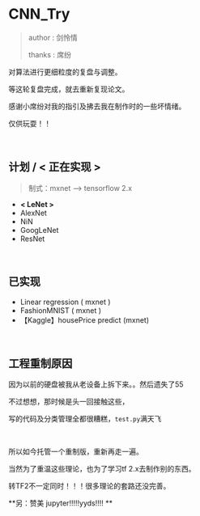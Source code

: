# CNN_Try
> author : 剑怜情
> 
> thanks  : 席纷

对算法进行更细粒度的复盘与调整。

等这轮复盘完成，就去重新复现论文。

感谢小席纷对我的指引及拂去我在制作时的一些坏情绪。

仅供玩耍！！
&nbsp;

&nbsp;

 
## 计划 / **< 正在实现 >**
> 制式：mxnet --> tensorflow 2.x
- **< LeNet >**
- AlexNet
- NiN
- GoogLeNet
- ResNet
 
&nbsp;


## 已实现
- Linear regression ( mxnet )
- FashionMNIST ( mxnet )
- 【Kaggle】housePrice predict (mxnet)

&nbsp;

## 工程重制原因
因为以前的硬盘被我从老设备上拆下来。。然后遗失了55

不过想想，那时候是头一回接触这些，

写的代码及分类管理全都很糟糕，`test.py`满天飞

&nbsp;

所以如今托管一个重制版，重新再走一遍。

当然为了重温这些理论，也为了学习tf 2.x去制作别的东西。

转TF2不一定同时！！！很多理论的套路还没完善。

**另：赞美 jupyter!!!!!yyds!!!! **